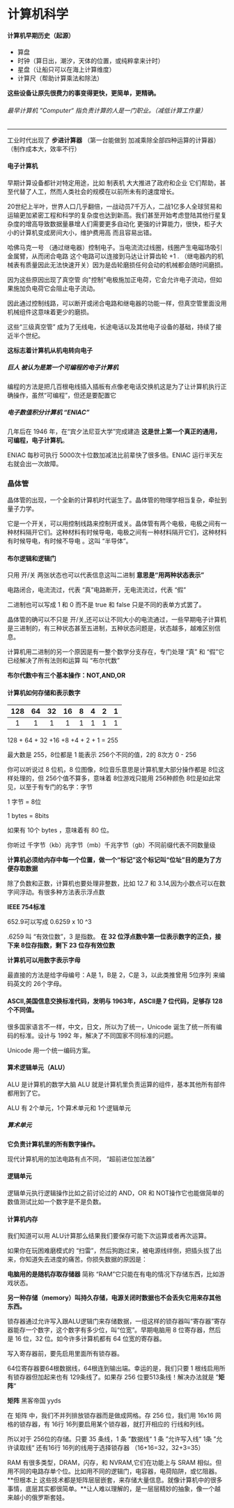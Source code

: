 # 计算机科学

#### 计算机早期历史（起源）

- 算盘
- 时钟（算日出，潮汐，天体的位置，或纯粹拿来计时）
- 星盘（让船只可以在海上计算维度）
- 计算尺（帮助计算乘法和除法）

**这些设备让原先很费力的事变得更快，更简单，更精确。**

###### 最早计算机 ”Computer“ 指负责计算的人是一门职业。（减低计算工作量）

<hr/>

工业时代出现了 **步进计算器** （第一台能做到 加减乘除全部四种运算的计算器）（制作成本大，效率不行）

#### 电子计算机

早期计算设备都针对特定用途，比如 制表机 大大推进了政府和企业  它们帮助，甚至代替了人工，然而人类社会的规模在以前所未有的速度增长。

20世纪上半叶，世界人口几乎翻倍，一战动员7千万人，二战1亿多人全球贸易和运输更加紧密工程和科学的复杂度也达到新高。我们甚至开始考虑登陆其他行星复杂度的增高导致数据量暴增人们需要更多自动化 更强的计算能力，很快，柜子大小的计算机变成房间大小，维护费用高 而且容易出错。

哈佛马克一号 （通过继电器）控制电子。当电流流过线圈，线圈产生电磁场吸引金属臂，从而闭合电路 这个电路可以连接到马达让计算齿轮 +1 . （继电器内的机械表有质量因此无法快速开关）因为是齿轮磨损任何会动的机械都会随时间磨损。

因为这些原因出现了真空管 向"控制"电极施加正电荷，它会允许电子流动，但如果施加负电荷它会阻止电子流动。

因此通过控制线路，可以断开或闭合电路和继电器的功能一样，但真空管里面没用机械组件这意味着更少的磨损。

这些“三级真空管” 成为了无线电，长途电话以及其他电子设备的基础，持续了接近半个世纪。	

**这标志着计算机从机电转向电子**

##### 巨人 被认为是第一个可编程的电子计算机

编程的方法是把几百根电线插入插板有点像老电话交换机这是为了让计算机执行正确操作，虽然“可编程”，但还是要配置它

##### 电子数值积分计算机 “ENIAC”

几年后在 1946 年，在“宾夕法尼亚大学”完成建造 **这是世上第一个真正的通用，可编程，电子计算机**。

ENIAC 每秒可执行 5000次十位数加减法比前辈快了很多倍。ENIAC  运行半天左右就会出一次故障。

### 晶体管

晶体管的出现，一个全新的计算机时代诞生了。晶体管的物理学相当复杂，牵扯到量子力学。

它是一个开关，可以用控制线路来控制开或关。晶体管有两个电极，电极之间有一种材料隔开它们。这种材料有时候导电，电极之间有一种材料隔开它们，这种材料有时候导电，有时候不导电 。这叫 “半导体”。

#### 布尔逻辑和逻辑门

只用 开/关 两张状态也可以代表信息这叫二进制 **意思是“用两种状态表示”**

电路闭合，电流流过，代表 “真”电路断开，无电流流过，代表  “假”

二进制也可以写成 1 和 0 而不是 true 和 false 只是不同的表单方式罢了。

晶体管的确可以不只是 开/关,还可以让不同大小的电流通过，一些早期电子计算机是三进制的，有三种状态甚至五进制，五种状态问题是，状态越多，越难区别信息。

计算机用二进制的另一个原因是有一整个数学分支存在，专门处理 “真” 和 “假”它已经解决了所有法则和运算 叫 “布尔代数”

**布尔代数中有三个基本操作：NOT,AND,OR**

#### 计算机如何存储和表示数字



| 128  |  64  |  32  |  16  |  8   |  4   |  2   |  1   |
| :--: | :--: | :--: | :--: | :--: | :--: | :--: | :--: |
|  1   |  1   |  1   |  1   |  1   |  1   |  1   |  1   |

128 + 64 + 32 +16 +8 +4 + 2 + 1 = 255

最大数是 255，8位都是 1 能表示 256个不同的值，2的 8次方 0 - 256

你可以听说过 8 位机，8 位图像，8位音乐意思是计算机里大部分操作都是 8位这样处理的，但 256个值不算多，意味着 8位游戏只能用 256种颜色 8位是如此常见，以至于有专门的名字：字节

1 字节 = 8位

1 bytes = 8bits

如果有 10个 bytes ，意味着有 80 位。

你听过 千字节（kb）兆字节（mb）千兆字节（gb）不同前缀代表不同数量级

**计算机必须给内存中每一个位置，做一个“标记”这个标记叫“位址”目的是为了方便存取数据**

除了负数和正数，计算机也要处理非整数，比如 12.7 和 3.14,因为小数点可以在数字间浮动。有很多种方法表示浮点数

**IEEE 754标准**

652.9可以写成 0.6259 x 10 ^3

.6259 叫 “有效位数”，3 是指数。 **在 32 位浮点数中第一位表示数字的正负，接下来 8位存指数，剩下 23 位存有效位数**

**计算机可以用数字表示字母**

最直接的方法是给字母编号：A是 1，B是 2，C是 3，以此类推曾用 5位序列 来编码英文的 26个字母。

#### ASCII,美国信息交换标准代码，发明与 1963年，ASCII是 7 位代码，足够存 128 个不同值。

很多国家语言不一样，中文，日文，所以为了统一，Unicode 诞生了统一所有编码的标准。设计与 1992 年，解决了不同国家不同标准的问题。

Unicode 用一个统一编码方案。

#### 算术逻辑单元（ALU）

ALU 是计算机的数学大脑 ALU 就是计算机里负责运算的组件，基本其他所有部件都用到了它。

ALU 有 2个单元，1个算术单元和 1个逻辑单元

##### 算术单元

**它负责计算机里的所有数字操作。**

现代计算机用的加法电路有点不同， “超前进位加法器”

#### 逻辑单元

逻辑单元执行逻辑操作比如之前讨论过的 AND，OR 和 NOT操作它也能做简单的数值测试比如一个数字是不是负数。

#### 计算机内存

我们知道可以用 ALU计算那么结果我们要保存可能下次运算或者再次运算。

如果你在玩困难磨模式的 “扫雷”，然后狗跑过来，被电源线绊倒，把插头拔了出来，你知道失去进度的痛苦。你损失数据的原因是：

**电脑用的是随机存取存储器** 简称 “RAM”它只能在有电的情况下存储东西，比如游戏状态。

**另一种存储（memory）叫持久存储，电源关闭时数据也不会丢失它用来存其他东西。**

锁存器通过允许写入跟ALU逻辑门来存储数据，一组这样的锁存器叫“寄存器”寄存器能存一个数字，这个数字有多少位，叫“位宽”。早期电脑用 8 位寄存器，然后是 16 位，32 位。如今许多计算机都有 64 位宽的寄存器。

写入寄存器前，要先启用里面所有锁存器。

64位寄存器要64根数据线，64根连到输出端。幸运的是，我们只要 1 根线启用所有锁存器但加起来也有 129条线了。如果存 256 位要513条线！解决办法就是 ”**矩阵**“

**矩阵** 黑客帝国 yyds

在 矩阵 中，我们不并列排放锁存器而是做成网格。存 256 位，我们用 16x16 网格的锁存器，有 16行 16列要启用某个锁存器，就打开相应的 行线和列线。

所以对于 256位的存储。只要 35 条线，1 条 ”数据线“ 1 条 ”允许写入线“ 1条 ”允许读取线“ 还有16行 16列的线用于选择锁存器 （16+16=32，32+3=35）

RAM 有很多类型，DRAM，闪存，和 NVRAM,它们在功能上与 SRAM 相似。但用不同的电路存单个位。比如用不同的逻辑门，电容器，电荷陷阱，或忆阻器。**但根本上 这些技术都是矩阵层层嵌套，来存储大量信息。就像计算机中的很多事情，底层其实都很简单。**让人难以理解的，是一层层精妙的抽象，像一个越来越小的俄罗斯套娃。